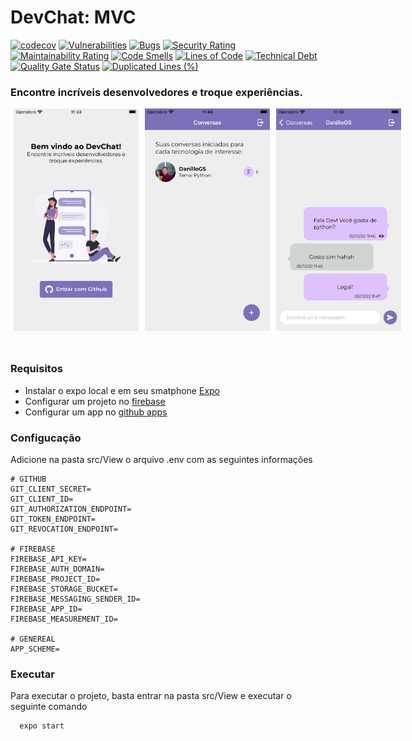# DevChat: MVC

[![codecov](https://codecov.io/gh/TCC-Gabriel-Danillo/DevChat_MVC/branch/main/graph/badge.svg?token=7OHIEU88ME)](https://codecov.io/gh/TCC-Gabriel-Danillo/DevChat_MVC) [![Vulnerabilities](https://sonarcloud.io/api/project_badges/measure?project=TCC-Gabriel-Danillo_DevChat_MVC&metric=vulnerabilities)](https://sonarcloud.io/summary/new_code?id=TCC-Gabriel-Danillo_DevChat_MVC) [![Bugs](https://sonarcloud.io/api/project_badges/measure?project=TCC-Gabriel-Danillo_DevChat_MVC&metric=bugs)](https://sonarcloud.io/summary/new_code?id=TCC-Gabriel-Danillo_DevChat_MVC) [![Security Rating](https://sonarcloud.io/api/project_badges/measure?project=TCC-Gabriel-Danillo_DevChat_MVC&metric=security_rating)](https://sonarcloud.io/summary/new_code?id=TCC-Gabriel-Danillo_DevChat_MVC) [![Maintainability Rating](https://sonarcloud.io/api/project_badges/measure?project=TCC-Gabriel-Danillo_DevChat_MVC&metric=sqale_rating)](https://sonarcloud.io/summary/new_code?id=TCC-Gabriel-Danillo_DevChat_MVC) [![Code Smells](https://sonarcloud.io/api/project_badges/measure?project=TCC-Gabriel-Danillo_DevChat_MVC&metric=code_smells)](https://sonarcloud.io/summary/new_code?id=TCC-Gabriel-Danillo_DevChat_MVC) [![Lines of Code](https://sonarcloud.io/api/project_badges/measure?project=TCC-Gabriel-Danillo_DevChat_MVC&metric=ncloc)](https://sonarcloud.io/summary/new_code?id=TCC-Gabriel-Danillo_DevChat_MVC) [![Technical Debt](https://sonarcloud.io/api/project_badges/measure?project=TCC-Gabriel-Danillo_DevChat_MVC&metric=sqale_index)](https://sonarcloud.io/summary/new_code?id=TCC-Gabriel-Danillo_DevChat_MVC) [![Quality Gate Status](https://sonarcloud.io/api/project_badges/measure?project=TCC-Gabriel-Danillo_DevChat_MVC&metric=alert_status)](https://sonarcloud.io/summary/new_code?id=TCC-Gabriel-Danillo_DevChat_MVC) [![Duplicated Lines (%)](https://sonarcloud.io/api/project_badges/measure?project=TCC-Gabriel-Danillo_DevChat_MVC&metric=duplicated_lines_density)](https://sonarcloud.io/summary/new_code?id=TCC-Gabriel-Danillo_DevChat_MVC)

### Encontre incríveis desenvolvedores e troque experiências.

<div style="display: flex; flex-direction: row; margin: 0 0 50px 0">
  <img src="assets/login_devchat.png" width="200px" style="margin: 0 5px"/> 
  <img src="assets/home_conversations.png" width="200px" style="margin: 0 5px"/> 
  <img src="assets/messages.png" width="200px" style="margin: 0 5px"/> 
</div>

### Requisitos

- Instalar o expo local e em seu smatphone [Expo](https://expo.dev/)
- Configurar um projeto no [firebase](https://firebase.google.com/)
- Configurar um app no [github apps](https://docs.github.com/en/developers/apps/building-github-apps/creating-a-github-app)

### Configucação

Adicione na pasta src/View o arquivo .env com as seguintes informações

```
# GITHUB
GIT_CLIENT_SECRET=
GIT_CLIENT_ID=
GIT_AUTHORIZATION_ENDPOINT=
GIT_TOKEN_ENDPOINT=
GIT_REVOCATION_ENDPOINT=

# FIREBASE
FIREBASE_API_KEY=
FIREBASE_AUTH_DOMAIN=
FIREBASE_PROJECT_ID=
FIREBASE_STORAGE_BUCKET=
FIREBASE_MESSAGING_SENDER_ID=
FIREBASE_APP_ID=
FIREBASE_MEASUREMENT_ID=

# GENEREAL
APP_SCHEME=
```

### Executar

Para executar o projeto, basta entrar na pasta src/View e executar o seguinte comando

```
  expo start
```
